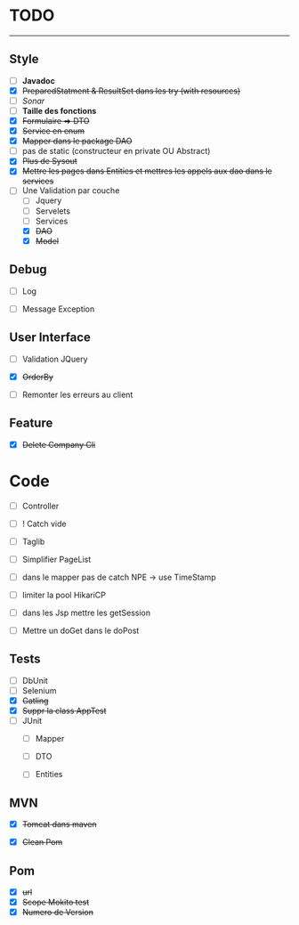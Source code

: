 # **TODO**

---

## Style
* [ ] **Javadoc**
* [X] ~~PreparedStatment & ResultSet dans les try (with resources)~~
* [ ] *Sonar*
* [ ] **Taille des fonctions**
* [X] ~~Formulaire => DTO~~
* [X] ~~Service en enum~~
* [X] ~~Mapper dans le package DAO~~
* [ ] pas de static (constructeur en private OU Abstract)
* [X] ~~Plus de Sysout~~
* [X] ~~Mettre les pages dans Entities et mettres les appels aux dao dans le services~~
* [ ] Une Validation par couche
    * [ ] Jquery
    * [ ] Servelets
    * [ ] Services
    * [X] ~~DAO~~
    * [X] ~~Model~~
## Debug
* [ ] Log
* [ ] Message Exception


## User Interface
* [ ] Validation JQuery
* [X] ~~OrderBy~~
* [ ] Remonter les erreurs au client


## Feature
* [X] ~~Delete Company Cli~~


# Code
* [ ] Controller
* [ ] ! Catch vide
* [ ] Taglib
* [ ] Simplifier PageList
* [ ] dans le mapper pas de catch NPE -> use TimeStamp
* [ ] limiter la pool HikariCP
* [ ] dans les Jsp mettre les getSession
* [ ] Mettre un doGet dans le doPost


## Tests
* [ ] DbUnit
* [ ] Selenium
* [X] ~~Gatling~~
* [X] ~~Suppr la class AppTest~~
* [ ] JUnit
    * [ ] Mapper
    * [ ] DTO
    * [ ] Entities


## MVN
* [X] ~~Tomcat dans maven~~
* [X] ~~Clean Pom~~


## Pom
 * [X] ~~url~~
 * [X] ~~Scope Mokito test~~
 * [X] ~~Numero de Version~~
